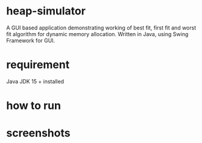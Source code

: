 # heap-simulator
A GUI based application demonstrating working of best fit, first fit and worst fit algorithm for dynamic memory allocation. Written in Java, using Swing Framework for GUI.

# requirement 
Java JDK 15 + installed 

# how to run 

# screenshots 


